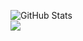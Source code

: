 
<!---
Rifat-Ishtiyak/Rifat-Ishtiyak is a ✨ special ✨ repository because its `README.md` (this file) appears on your GitHub profile.
You can click the Preview link to take a look at your changes.
--->
![GitHub Stats](https://github-readme-stats.vercel.app/api?username=Rifat-Ishtiyak&theme=radical)  
![](https://komarev.com/ghpvc/?username=Rifat-Ishtiyak&color=brightgreen)
  
 <!---
![Top Langs](https://github-readme-stats.vercel.app/api/top-langs/?username=Rifat-Ishtiyak&langs_count=8)
--->
<!-- <img src="https://media.giphy.com/media/qgQUggAC3Pfv687qPC/giphy.gif"> -->

